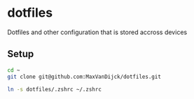 # dotfiles
Dotfiles and other configuration that is stored accross devices

## Setup
```bash
cd ~
git clone git@github.com:MaxVanDijck/dotfiles.git

ln -s dotfiles/.zshrc ~/.zshrc
```

